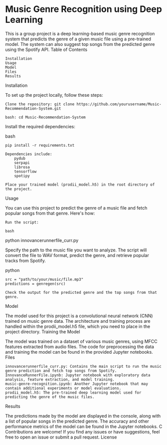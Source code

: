 <h1>Music Genre Recognition using Deep Learning</h1>

This is a group project is a deep learning-based music genre recognition system that predicts the genre of a given music file using a pre-trained model. The system can also suggest top songs from the predicted genre using the Spotify API.
Table of Contents

    Installation
    Usage
    Model
    Files
    Results

Installation

To set up the project locally, follow these steps:

    Clone the repository: git clone https://github.com/yourusername/Music-Recommendation-System.git

    bash: cd Music-Recommendation-System




Install the required dependencies:

bash

    pip install -r requirements.txt

    Dependencies include:
        pydub
        serpapi
        librosa
        tensorflow
        spotipy

    Place your trained model (prodii_model.h5) in the root directory of the project.

Usage

You can use this project to predict the genre of a music file and fetch popular songs from that genre. Here's how:

    Run the script:

    bash

python innovancerunnerfile_curr.py

Specify the path to the music file you want to analyze. The script will convert the file to WAV format, predict the genre, and retrieve popular tracks from Spotify.

python

    src = "path/to/your/music/file.mp3"
    predictions = genregen(src)

    Check the output for the predicted genre and the top songs from that genre.

Model

The model used for this project is a convolutional neural network (CNN) trained on music genre data. The architecture and training process are handled within the prodii_model.h5 file, which you need to place in the project directory.
Training the Model

The model was trained on a dataset of various music genres, using MFCC features extracted from audio files. The code for preprocessing the data and training the model can be found in the provided Jupyter notebooks.
Files

    innovancerunnerfile_curr.py: Contains the main script to run the music genre prediction and fetch top songs from Spotify.
    InnovanceRunnerFile.ipynb: Jupyter notebook with exploratory data analysis, feature extraction, and model training.
    music-genre-recognition.ipynb: Another Jupyter notebook that may contain additional experiments or model evaluations.
    prodii_model.h5: The pre-trained deep learning model used for predicting the genre of the music files.

Results

The predictions made by the model are displayed in the console, along with a list of popular songs in the predicted genre. The accuracy and other performance metrics of the model can be found in the Jupyter notebooks.
C
Contributions are welcome! If you find any issues or have suggestions, feel free to open an issue or submit a pull request.
License

